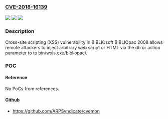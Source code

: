 ### [CVE-2018-16139](https://cve.mitre.org/cgi-bin/cvename.cgi?name=CVE-2018-16139)
![](https://img.shields.io/static/v1?label=Product&message=n%2Fa&color=blue)
![](https://img.shields.io/static/v1?label=Version&message=n%2Fa&color=blue)
![](https://img.shields.io/static/v1?label=Vulnerability&message=n%2Fa&color=brighgreen)

### Description

Cross-site scripting (XSS) vulnerability in BIBLIOsoft BIBLIOpac 2008 allows remote attackers to inject arbitrary web script or HTML via the db or action parameter to to bin/wxis.exe/bibliopac/.

### POC

#### Reference
No PoCs from references.

#### Github
- https://github.com/ARPSyndicate/cvemon

